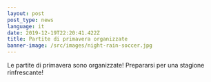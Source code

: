 ```yaml
---
layout: post
post_type: news
language: it
date: 2019-12-19T22:20:41.422Z
title: Partite di primavera organizzate
banner-image: /src/images/night-rain-soccer.jpg
---
```

Le partite di primavera sono organizzate! Prepararsi per una stagione rinfrescante!
